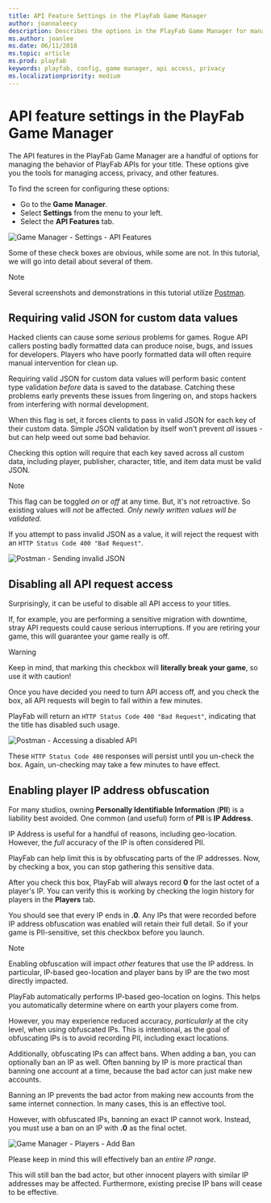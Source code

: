 ```yaml
---
title: API Feature Settings in the PlayFab Game Manager
author: joannaleecy
description: Describes the options in the PlayFab Game Manager for managing the behavior of PlayFab APIs.
ms.author: joanlee
ms.date: 06/11/2018
ms.topic: article
ms.prod: playfab
keywords: playfab, config, game manager, api access, privacy
ms.localizationpriority: medium
---
```


# API feature settings in the PlayFab Game Manager

The API features in the PlayFab Game Manager are a handful of options for managing the behavior of PlayFab APIs for your title. These options give you the tools for managing access, privacy, and other features.

To find the screen for configuring these options:

- Go to the **Game Manager**.
- Select **Settings** from the menu to your left.
- Select the **API Features** tab.

![Game Manager - Settings - API Features](media/tutorials/game-manager-settings-api-features-full.png)  

Some of these check boxes are obvious, while some are not. In this tutorial, we will go into detail about several of them.

> [!NOTE]
> Several screenshots and demonstrations in this tutorial utilize [Postman](../sdks/postman/postman-quickstart.md).

## Requiring valid JSON for custom data values

Hacked clients can cause some *serious* problems for games. Rogue API callers posting badly formatted data can produce noise, bugs, and issues for developers. Players who have poorly formatted data will often require manual intervention for clean up.

Requiring valid JSON for custom data values will perform basic content type validation *before* data is saved to the database. Catching these problems early prevents these issues from lingering on, and stops hackers from interfering with normal development.

When this flag is set, it forces clients to pass in valid JSON for each key of their custom data. Simple JSON validation by itself won't prevent *all* issues - but can help weed out some bad behavior.

Checking this option will require that each key saved across all custom data, including player, publisher, character, title, and item data must be valid JSON.

> [!NOTE]
> This flag can be toggled *on* or *off* at any time. But, it's *not* retroactive. So existing values will *not* be affected. *Only newly written values will be validated.*

If you attempt to pass invalid JSON as a value, it will reject the request with an `HTTP Status Code 400 "Bad Request"`.

![Postman - Sending invalid JSON](media/tutorials/postman-sending-invalid-json.png)  

## Disabling all API request access

Surprisingly, it can be useful to disable all API access to your titles.

If, for example, you are performing a sensitive migration with downtime, stray API requests could cause serious interruptions. If you are retiring your game, this will guarantee your game really is off.

> [!WARNING]
> Keep in mind, that marking this checkbox will **literally break your game**, so use it with caution!

Once you have decided you need to turn API access off, and you check the box, all API requests will begin to fail within a few minutes.

PlayFab will return an `HTTP Status Code 400 "Bad Request"`, indicating that the title has disabled such usage.

![Postman - Accessing a disabled API](media/tutorials/postman-accessing-a-disabled-api.png)  

These `HTTP Status Code 400` responses will persist until you un-check the box. Again, un-checking may take a few minutes to have effect.

## Enabling player IP address obfuscation

For many studios, owning **Personally Identifiable Information** (**PII**) is a liability best avoided. One common (and useful) form of **PII** is **IP Address**.

IP Address is useful for a handful of reasons, including geo-location. However, the *full* accuracy of the IP is often considered PII.

PlayFab can help limit this is by obfuscating parts of the IP addresses. Now, by checking a box, you can stop gathering this sensitive data.

After you check this box, PlayFab will always record **0** for the last octet of a player's IP. You can verify this is working by checking the login history for players in the **Players** tab.

You should see that every IP ends in **.0**. Any IPs that were recorded before IP address obfuscation was enabled will retain their full detail. So if your game is PII-sensitive, set this checkbox before you launch.

> [!NOTE]
> Enabling obfuscation will impact *other* features that use the IP address. In particular, IP-based geo-location and player bans by IP are the two most directly impacted.

PlayFab automatically performs IP-based geo-location on logins. This helps you automatically determine where on earth your players come from.

However, you may experience reduced accuracy, *particularly* at the city level, when using obfuscated IPs. This is intentional, as the goal of obfuscating IPs is to avoid recording PII, including exact locations.

Additionally, obfuscating IPs can affect bans. When adding a ban, you can optionally ban an IP as well. Often banning by IP is more practical than banning one account at a time, because the bad actor can just make new accounts.

Banning an IP prevents the bad actor from making new accounts from the same internet connection. In many cases, this is an effective tool.

However, with obfuscated IPs, banning an exact IP cannot work. Instead, you must use a ban on an IP with **.0** as the final octet.

![Game Manager - Players - Add Ban](media/tutorials/game-manager-players-add-ban.png)  

Please keep in mind this will effectively ban an *entire IP range*.

This will still ban the bad actor, but other innocent players with similar IP addresses may be affected. Furthermore, existing precise IP bans will cease to be effective.
